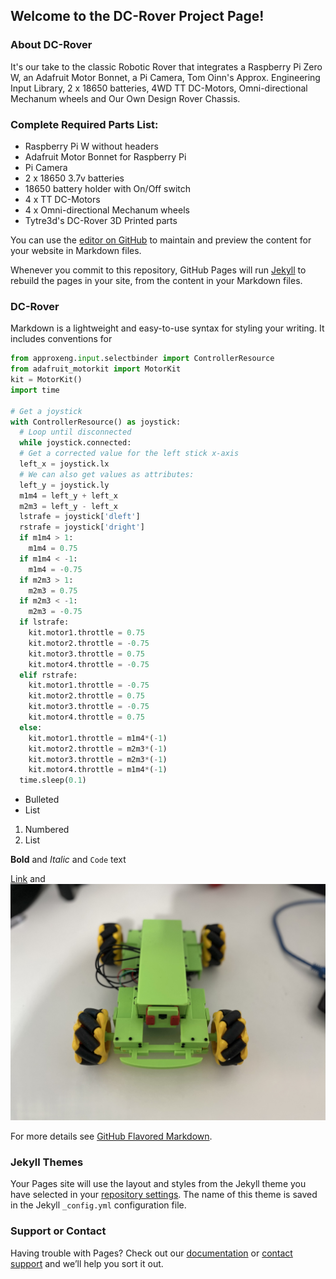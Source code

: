 ## Welcome to the DC-Rover Project Page!

### About DC-Rover 
It's our take to the classic Robotic Rover that integrates a Raspberry Pi Zero W, an Adafruit Motor Bonnet, a Pi Camera, Tom Oinn's Approx. Engineering Input Library, 2 x 18650 batteries, 4WD TT DC-Motors, Omni-directional Mechanum wheels and Our Own Design Rover Chassis.

### Complete Required Parts List:
* Raspberry Pi W without headers
* Adafruit Motor Bonnet for Raspberry Pi
* Pi Camera
* 2 x 18650 3.7v batteries
* 18650 battery holder with On/Off switch
* 4 x TT DC-Motors
* 4 x Omni-directional Mechanum wheels
* Tytre3d's DC-Rover 3D Printed parts

You can use the [editor on GitHub](https://github.com/tytre3d/DC-Rover/edit/main/README.md) to maintain and preview the content for your website in Markdown files.

Whenever you commit to this repository, GitHub Pages will run [Jekyll](https://jekyllrb.com/) to rebuild the pages in your site, from the content in your Markdown files.

### DC-Rover

Markdown is a lightweight and easy-to-use syntax for styling your writing. It includes conventions for

```Python
from approxeng.input.selectbinder import ControllerResource
from adafruit_motorkit import MotorKit
kit = MotorKit()
import time
 
# Get a joystick
with ControllerResource() as joystick:
  # Loop until disconnected
  while joystick.connected:
  # Get a corrected value for the left stick x-axis
  left_x = joystick.lx
  # We can also get values as attributes:
  left_y = joystick.ly
  m1m4 = left_y + left_x
  m2m3 = left_y - left_x
  lstrafe = joystick['dleft']
  rstrafe = joystick['dright']
  if m1m4 > 1:
    m1m4 = 0.75
  if m1m4 < -1:
    m1m4 = -0.75
  if m2m3 > 1:
    m2m3 = 0.75
  if m2m3 < -1:
    m2m3 = -0.75
  if lstrafe:
    kit.motor1.throttle = 0.75
    kit.motor2.throttle = -0.75
    kit.motor3.throttle = 0.75
    kit.motor4.throttle = -0.75
  elif rstrafe:
    kit.motor1.throttle = -0.75
    kit.motor2.throttle = 0.75
    kit.motor3.throttle = -0.75
    kit.motor4.throttle = 0.75
  else:
    kit.motor1.throttle = m1m4*(-1)
    kit.motor2.throttle = m2m3*(-1)
    kit.motor3.throttle = m2m3*(-1)
    kit.motor4.throttle = m1m4*(-1)
  time.sleep(0.1)
```

- Bulleted
- List

1. Numbered
2. List

**Bold** and _Italic_ and `Code` text

[Link](url) and ![Image](IMG_1742.jpg)

For more details see [GitHub Flavored Markdown](https://guides.github.com/features/mastering-markdown/).

### Jekyll Themes

Your Pages site will use the layout and styles from the Jekyll theme you have selected in your [repository settings](https://github.com/tytre3d/DC-Rover/settings/pages). The name of this theme is saved in the Jekyll `_config.yml` configuration file.

### Support or Contact

Having trouble with Pages? Check out our [documentation](https://docs.github.com/categories/github-pages-basics/) or [contact support](https://support.github.com/contact) and we’ll help you sort it out.
